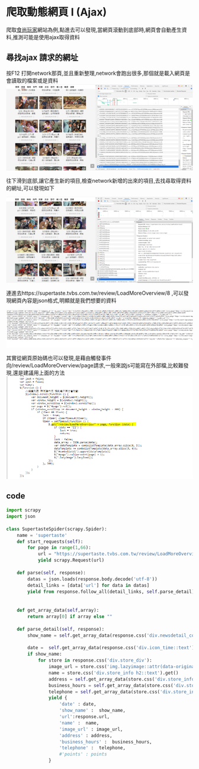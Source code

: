# 爬取動態網頁 I (Ajax)

爬取<a href = "https://supertaste.tvbs.com.tw/review">食尚玩家</a>網站為例,點進去可以發現,當網頁滾動到底部時,網頁會自動產生資料,推測可能是使用ajax取得資料




## 尋找ajax 請求的網址

按F12 打開network那頁,並且重新整理,network會跑出很多,那個就是載入網頁是會讀取的檔案或是資料
<img src="1.PNG">



往下滑到底部,讓它產生新的項目,檢查network新增的出來的項目,去找尋取得資料的網址,可以發現如下

<img src="2.PNG">



連進去https://supertaste.tvbs.com.tw/review/LoadMoreOverview/8 ,可以發現網頁內容是json格式,明顯就是我們想要的資料

<img src="3.PNG">


其實從網頁原始碼也可以發現,是藉由觸發事件向/review/LoadMoreOverview/page請求,一般來說js可能寫在外部檔,比較難發現,還是建議用上面的方法
<img src="4.PNG">


## code
```python
import scrapy
import json

class SupertasteSpider(scrapy.Spider):
    name = 'supertaste'
    def start_requests(self):       
        for page in range(1,66):
            url = "https://supertaste.tvbs.com.tw/review/LoadMoreOverview/%s" %page
            yield scrapy.Request(url)    

    def parse(self, response): 
        datas = json.loads(response.body.decode('utf-8'))   
        detail_links = [data['url'] for data in datas]     
        yield from response.follow_all(detail_links, self.parse_detail)
        
        
    def get_array_data(self,array):      
        return array[0] if array else ""
    
    def parse_detail(self, response):  
        show_name = self.get_array_data(response.css('div.newsdetail_content div.title h1::text').re(r'.*?《(.*?)》'))          
        
        date =  self.get_array_data(response.css('div.icon_time::text').re(r'(\d+/\d+/\d+).*'))   
        if show_name:     
            for store in response.css('div.store_div'):
                image_url = store.css('img.lazyimage::attr(data-original)').get()
                name = store.css('div.store_info h2::text').get()           
                address = self.get_array_data(store.css('div.store_info p::text').re(r'地址：(.*)'))
                business_hours = self.get_array_data(store.css('div.store_info p::text').re(r'時間：(.*)'))
                telephone = self.get_array_data(store.css('div.store_info p::text').re(r'電話：(.*)'))                               
                yield {                    
                    'date' : date,
                    'show_name' :  show_name,
                    'url':response.url,
                    'name' :  name,
                    'image_url' : image_url,
                    'address' : address,
                    'business_hours' :  business_hours,          
                    'telephone' :  telephone,
                    #'points' : points
                }
```